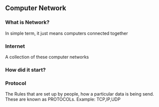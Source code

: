 ## Computer Network

### What is Network?
In simple term, it just means computers connected together

### Internet
A collection of these computer networks


### How did it start?


### Protocol
The Rules that are set up by people, how a particular data is being send. These are known as PROTOCOLs.
Example: TCP,IP,UDP
